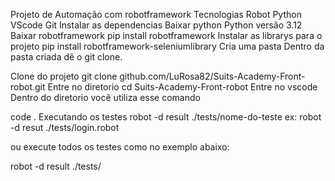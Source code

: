 Projeto de Automação com robotframework
Tecnologias
Robot
Python
VScode
Git
Instalar as dependencias
Baixar python
Python versão 3.12
Baixar robotframework
pip install robotframework
Instalar as librarys para o projeto
pip install robotframework-seleniumlibrary
Cria uma pasta
Dentro da pasta criada dê o git clone.

Clone do projeto
git clone github.com/LuRosa82/Suits-Academy-Front-robot.git
Entre no diretorio
cd Suits-Academy-Front-robot
Entre no vscode
Dentro do diretorio você utiliza esse comando

 
code .
Executando os testes
robot -d result ./tests/nome-do-teste ex: robot -d resut ./tests/login.robot

ou execute todos os testes como no exemplo abaixo:
 
robot -d result ./tests/